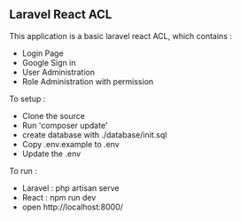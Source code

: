 ## Laravel React ACL

This application is a basic laravel react ACL, which contains : 
- Login Page
- Google Sign in
- User Administration
- Role Administration with permission

To setup : 
- Clone the source 
- Run 'composer update' 
- create database with ./database/init.sql
- Copy .env.example to .env
- Update the .env

To run : 
- Laravel : php artisan serve
- React : npm run dev
- open http://localhost:8000/

